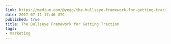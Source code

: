 ```yaml
---
link: https://medium.com/@yegg/the-bullseye-framework-for-getting-traction-ef49d05bfd7e
date: 2017-07-11 17:46 UTC
published: true
title: The Bullseye Framework for Getting Traction
tags:
- marketing
---
```



